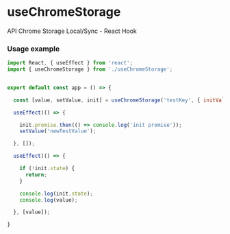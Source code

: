 # useChromeStorage
API Chrome Storage Local/Sync - React Hook


### Usage example

```javascript
import React, { useEffect } from 'react';
import { useChromeStorage } from './useChromeStorage';


export default const app = () => {

  const [value, setValue, init] = useChromeStorage('testKey', { initValue: 'testValue', sync: false, validator: () => true });

  useEffect(() => {

    init.promise.then(() => console.log('init promise'));
    setValue('newTestValue');

  }, []);

  useEffect(() => {

    if (!init.state) {
      return;
    }

    console.log(init.state);
    console.log(value);

  }, [value]);

}
```
